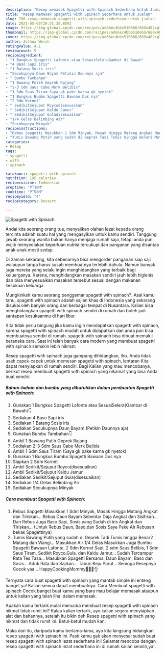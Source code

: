 ```yaml
---
description: "Resep memasak Spagetti with Spinach Sederhana Untuk Jualan"
title: "Resep memasak Spagetti with Spinach Sederhana Untuk Jualan"
slug: 786-resep-memasak-spagetti-with-spinach-sederhana-untuk-jualan
date: 2021-05-05T20:51:38.859Z
image: https://img-global.cpcdn.com/recipes/ad66ec4bbe510660/680x482cq70/spagetti-with-spinach-foto-resep-utama.jpg
thumbnail: https://img-global.cpcdn.com/recipes/ad66ec4bbe510660/680x482cq70/spagetti-with-spinach-foto-resep-utama.jpg
cover: https://img-global.cpcdn.com/recipes/ad66ec4bbe510660/680x482cq70/spagetti-with-spinach-foto-resep-utama.jpg
author: Joshua Welch
ratingvalue: 4.1
reviewcount: 9
recipeingredient:
- "1 Bungkus Spagetti Lafonte atau SesuaiSeleraGambar di Bawah"
- "4 Baso Sapi iris"
- "1 Batang Sosis iris"
- "Secukupnya Daun Bayam Petikin Daunnya aja"
- " Bumbu Tambahan"
- "1 Bawang Putih Geprek Rajang"
- "2-3 Sdm Saus Cabe Merk Belibis"
- "1 Sdm Saus Tiram Saya gk pake karna gk nyetok"
- "1 Bungkus Bumbu Spagetti Bawaan Dus nya"
- "2 Sdm Kornet"
- " SedikitSejuput Roycodisesuaikan"
- " SedikitSejuput Kaldu Jamur"
- " SedikitSejuput Guladisesuaikan"
- "1/4 Gelas Belimbing Air"
- "Secukupnya Minyak"
recipeinstructions:
- "Rebus Sapgetti Masukkan 1 Sdm Minyak, Masak Hingga Matang Angkat dan Tiriskan... Rebus Daun Bayam Sebentar Daja Angkat dan Sisihkan... Dan Rebus Juga Baso Sapi, Sosis yang Sudah di iris Angkat dan Tiriskan... (Untuk Rebus Daun, Baso,dan Sosis Saya Pake Air Rebusan bekas Spagettinya)"
- "Tumis Bawang Putih yang sudah di Geprek Tadi Tumis hingga Benar2 Matang dan Wangi... Masukkan Air 1/4 Gelas Masukkan Juga Bumbu Spagetti Bawaan Lafonte, 2 Sdm Kornet Sapi, 2 sdm Saus Belibis, 1 Sdm Saus Tiram, Sedikit Royco,Gula, dan Kaldu Jamur... Sudah Tercampur Rata Tes Tasa... Masukkan Spagetti Bersama, Daun Bayam, Baso dan Sosis... Aduk Rata dan Sajikan... Taburi Keju Parut... Semoga Resepnya Cocok yaa... HappyCookingMommy👩‍🍳😘👌"
categories:
- Resep
tags:
- spagetti
- with
- spinach

katakunci: spagetti with spinach 
nutrition: 195 calories
recipecuisine: Indonesian
preptime: "PT10M"
cooktime: "PT58M"
recipeyield: "4"
recipecategory: Dessert

---
```



![Spagetti with Spinach](https://img-global.cpcdn.com/recipes/ad66ec4bbe510660/680x482cq70/spagetti-with-spinach-foto-resep-utama.jpg)

Andai kita seorang orang tua, menyajikan olahan lezat kepada orang tercinta adalah suatu hal yang mengasyikan untuk kamu sendiri. Tanggung jawab seorang  wanita bukan hanya menjaga rumah saja, tetapi anda pun wajib menyediakan keperluan nutrisi tercukupi dan panganan yang disantap anak-anak mesti sedap.

Di zaman  sekarang, kita sebenarnya bisa mengorder panganan siap saji walaupun tanpa harus susah membuatnya terlebih dahulu. Namun banyak juga mereka yang selalu ingin menghidangkan yang terbaik bagi keluarganya. Karena, menghidangkan masakan sendiri jauh lebih higienis dan bisa menyesuaikan masakan tersebut sesuai dengan makanan kesukaan keluarga. 



Mungkinkah kamu seorang penggemar spagetti with spinach?. Asal kamu tahu, spagetti with spinach adalah sajian khas di Indonesia yang sekarang disukai oleh banyak orang dari berbagai tempat di Nusantara. Kalian bisa menghidangkan spagetti with spinach sendiri di rumah dan boleh jadi santapan kesukaanmu di hari libur.

Kita tidak perlu bingung jika kamu ingin mendapatkan spagetti with spinach, karena spagetti with spinach mudah untuk didapatkan dan anda pun bisa membuatnya sendiri di rumah. spagetti with spinach bisa dibuat memalui beraneka cara. Saat ini telah banyak cara modern yang membuat spagetti with spinach semakin lebih nikmat.

Resep spagetti with spinach juga gampang dihidangkan, lho. Anda tidak usah capek-capek untuk memesan spagetti with spinach, lantaran Kita dapat menyiapkan di rumah sendiri. Bagi Kalian yang mau mencobanya, berikut resep membuat spagetti with spinach yang nikamat yang bisa Anda buat sendiri.

<!--inarticleads1-->

##### Bahan-bahan dan bumbu yang dibutuhkan dalam pembuatan Spagetti with Spinach:

1. Gunakan 1 Bungkus Spagetti Lafonte atau SesuaiSelera(Gambar di Bawah)👇
1. Sediakan 4 Baso Sapi iris
1. Sediakan 1 Batang Sosis iris
1. Sediakan Secukupnya Daun Bayam (Petikin Daunnya aja)
1. Gunakan  Bumbu Tambahan👇
1. Ambil 1 Bawang Putih Geprek Rajang
1. Sediakan 2-3 Sdm Saus Cabe Merk Belibis
1. Ambil 1 Sdm Saus Tiram (Saya gk pake karna gk nyetok)
1. Gunakan 1 Bungkus Bumbu Spagetti Bawaan Dus nya
1. Siapkan 2 Sdm Kornet
1. Ambil  Sedikit/Sejuput Royco(disesuaikan)
1. Ambil  Sedikit/Sejuput Kaldu Jamur
1. Sediakan  Sedikit/Sejuput Gula(disesuaikan)
1. Sediakan 1/4 Gelas Belimbing Air
1. Sediakan Secukupnya Minyak




<!--inarticleads2-->

##### Cara membuat Spagetti with Spinach:

1. Rebus Sapgetti Masukkan 1 Sdm Minyak, Masak Hingga Matang Angkat dan Tiriskan... Rebus Daun Bayam Sebentar Daja Angkat dan Sisihkan... Dan Rebus Juga Baso Sapi, Sosis yang Sudah di iris Angkat dan Tiriskan... (Untuk Rebus Daun, Baso,dan Sosis Saya Pake Air Rebusan bekas Spagettinya)
1. Tumis Bawang Putih yang sudah di Geprek Tadi Tumis hingga Benar2 Matang dan Wangi... Masukkan Air 1/4 Gelas Masukkan Juga Bumbu Spagetti Bawaan Lafonte, 2 Sdm Kornet Sapi, 2 sdm Saus Belibis, 1 Sdm Saus Tiram, Sedikit Royco,Gula, dan Kaldu Jamur... Sudah Tercampur Rata Tes Tasa... Masukkan Spagetti Bersama, Daun Bayam, Baso dan Sosis... Aduk Rata dan Sajikan... Taburi Keju Parut... Semoga Resepnya Cocok yaa... HappyCookingMommy👩‍🍳😘👌




Ternyata cara buat spagetti with spinach yang mantab simple ini enteng banget ya! Kalian semua dapat membuatnya. Cara Membuat spagetti with spinach Cocok banget buat kamu yang baru mau belajar memasak ataupun untuk kalian yang telah lihai dalam memasak.

Apakah kamu tertarik mulai mencoba membuat resep spagetti with spinach nikmat tidak rumit ini? Kalau kalian tertarik, ayo kalian segera menyiapkan alat dan bahannya, setelah itu bikin deh Resep spagetti with spinach yang nikmat dan tidak rumit ini. Betul-betul mudah kan. 

Maka dari itu, daripada kamu berlama-lama, ayo kita langsung hidangkan resep spagetti with spinach ini. Pasti kamu gak akan menyesal sudah buat resep spagetti with spinach lezat sederhana ini! Selamat mencoba dengan resep spagetti with spinach lezat sederhana ini di rumah kalian sendiri,ya!.

